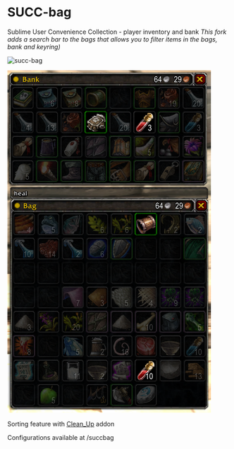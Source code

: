 # SUCC-bag
Sublime User Convenience Collection - player inventory and bank
*This fork adds a search bar to the bags that allows you to filter items in the bags, bank and keyring)*    

![succ-bag](https://cloud.githubusercontent.com/assets/17740865/23642754/f5d4baa6-02b1-11e7-89ad-db77a9b3a6c3.jpg)

![succ-search](https://raw.githubusercontent.com/GryllsAddons/AddonPreviews/main/SUCC-bag/SUCC_search.png)

Sorting feature with [Clean_Up](https://github.com/shirsig/Clean_Up) addon

Configurations available at /succbag
